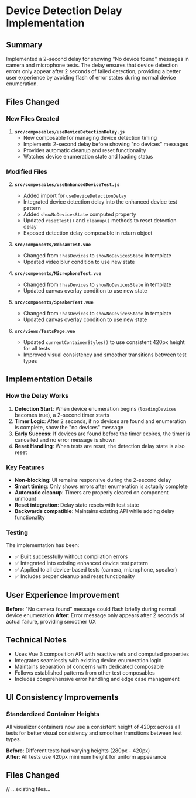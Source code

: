 # Device Detection Delay Implementation

## Summary

Implemented a 2-second delay for showing "No device found" messages in camera and microphone tests.
The delay ensures that device detection errors only appear after 2 seconds of failed detection,
providing a better user experience by avoiding flash of error states during normal device
enumeration.

## Files Changed

### New Files Created

1. **`src/composables/useDeviceDetectionDelay.js`**
   - New composable for managing device detection timing
   - Implements 2-second delay before showing "no devices" messages
   - Provides automatic cleanup and reset functionality
   - Watches device enumeration state and loading status

### Modified Files

2. **`src/composables/useEnhancedDeviceTest.js`**
   - Added import for `useDeviceDetectionDelay`
   - Integrated device detection delay into the enhanced device test pattern
   - Added `showNoDevicesState` computed property
   - Updated `resetTest()` and `cleanup()` methods to reset detection delay
   - Exposed detection delay composable in return object

3. **`src/components/WebcamTest.vue`**
   - Changed from `!hasDevices` to `showNoDevicesState` in template
   - Updated video blur condition to use new state

4. **`src/components/MicrophoneTest.vue`**
   - Changed from `!hasDevices` to `showNoDevicesState` in template
   - Updated canvas overlay condition to use new state

5. **`src/components/SpeakerTest.vue`**
   - Changed from `!hasDevices` to `showNoDevicesState` in template
   - Updated canvas overlay condition to use new state

6. **`src/views/TestsPage.vue`**
   - Updated `currentContainerStyles()` to use consistent 420px height for all tests
   - Improved visual consistency and smoother transitions between test types

## Implementation Details

### How the Delay Works

1. **Detection Start**: When device enumeration begins (`loadingDevices` becomes true), a 2-second
   timer starts
2. **Timer Logic**: After 2 seconds, if no devices are found and enumeration is complete, show the
   "no devices" message
3. **Early Success**: If devices are found before the timer expires, the timer is cancelled and no
   error message is shown
4. **Reset Handling**: When tests are reset, the detection delay state is also reset

### Key Features

- **Non-blocking**: UI remains responsive during the 2-second delay
- **Smart timing**: Only shows errors after enumeration is actually complete
- **Automatic cleanup**: Timers are properly cleared on component unmount
- **Reset integration**: Delay state resets with test state
- **Backwards compatible**: Maintains existing API while adding delay functionality

### Testing

The implementation has been:

- ✅ Built successfully without compilation errors
- ✅ Integrated into existing enhanced device test pattern
- ✅ Applied to all device-based tests (camera, microphone, speaker)
- ✅ Includes proper cleanup and reset functionality

## User Experience Improvement

**Before**: "No camera found" message could flash briefly during normal device enumeration
**After**: Error message only appears after 2 seconds of actual failure, providing smoother UX

## Technical Notes

- Uses Vue 3 composition API with reactive refs and computed properties
- Integrates seamlessly with existing device enumeration logic
- Maintains separation of concerns with dedicated composable
- Follows established patterns from other test composables
- Includes comprehensive error handling and edge case management

## UI Consistency Improvements

### Standardized Container Heights

All visualizer containers now use a consistent height of 420px across all tests for better visual
consistency and smoother transitions between test types.

**Before**: Different tests had varying heights (280px - 420px)  
**After**: All tests use 420px minimum height for uniform appearance

## Files Changed

// ...existing files...
